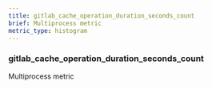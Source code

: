 ```yaml
---
title: gitlab_cache_operation_duration_seconds_count
brief: Multiprocess metric
metric_type: histogram
---
```

### gitlab_cache_operation_duration_seconds_count

Multiprocess metric